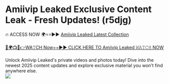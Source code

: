 # Amiivip Leaked Exclusive Content Leak - Fresh Updates! (r5djg)

🔥 ACCESS NOW 🌍==►► <a href="https://tinyurl.com/kvy9nzfs" rel="nofollow">Amiivip Leaked Latest Collection</a>
<br><br>
[🔴🌍📺📱👉WA𝚃CH Now==►► CLICK HERE TO Amiivip Leaked 𝚆𝙰𝚃𝙲𝙷 NOW](https://tinyurl.com/kvy9nzfs)
<br><br>
Unlock Amiivip Leaked's private videos and photos today! Dive into the newest 2025 content updates and explore exclusive material you won’t find anywhere else.
<br>
<a href="https://tinyurl.com/kvy9nzfs" rel="nofollow" data-target="animated-image.originalLink"><img src="https://camo.githubusercontent.com/8a4f000d20f83aca3bf7ec5f350d767afa0574a8a352519fd8cfa583a6f93a33/68747470733a2f2f692e696d6775722e636f6d2f644a486b345a712e676966" data-canonical-src="https://i.imgur.com/dJHk4Zq.gif" style="max-width: 100%; display: inline-block;" data-target="animated-image.originalImage"></a>
<br>
